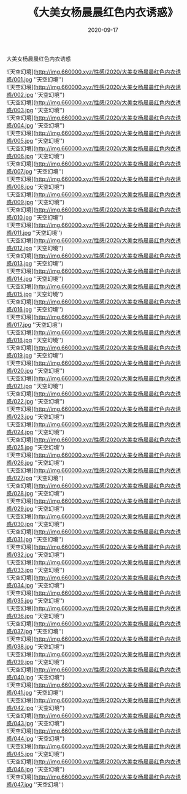 ﻿---
layout: post
title:  《大美女杨晨晨红色内衣诱惑》
date:   2020-09-17
img: http://img.660000.xyz/性感/2020/大美女杨晨晨红色内衣诱惑/000.jpg
categories: [美女, 性感, 泳衣]
---

大美女杨晨晨红色内衣诱惑



![天空幻境](http://img.660000.xyz/性感/2020/大美女杨晨晨红色内衣诱惑/001.jpg ''天空幻境'') <br>
![天空幻境](http://img.660000.xyz/性感/2020/大美女杨晨晨红色内衣诱惑/002.jpg ''天空幻境'') <br>
![天空幻境](http://img.660000.xyz/性感/2020/大美女杨晨晨红色内衣诱惑/003.jpg ''天空幻境'') <br>
![天空幻境](http://img.660000.xyz/性感/2020/大美女杨晨晨红色内衣诱惑/004.jpg ''天空幻境'') <br>
![天空幻境](http://img.660000.xyz/性感/2020/大美女杨晨晨红色内衣诱惑/005.jpg ''天空幻境'') <br>
![天空幻境](http://img.660000.xyz/性感/2020/大美女杨晨晨红色内衣诱惑/006.jpg ''天空幻境'') <br>
![天空幻境](http://img.660000.xyz/性感/2020/大美女杨晨晨红色内衣诱惑/007.jpg ''天空幻境'') <br>
![天空幻境](http://img.660000.xyz/性感/2020/大美女杨晨晨红色内衣诱惑/008.jpg ''天空幻境'') <br>
![天空幻境](http://img.660000.xyz/性感/2020/大美女杨晨晨红色内衣诱惑/009.jpg ''天空幻境'') <br>
![天空幻境](http://img.660000.xyz/性感/2020/大美女杨晨晨红色内衣诱惑/010.jpg ''天空幻境'') <br>
![天空幻境](http://img.660000.xyz/性感/2020/大美女杨晨晨红色内衣诱惑/011.jpg ''天空幻境'') <br>
![天空幻境](http://img.660000.xyz/性感/2020/大美女杨晨晨红色内衣诱惑/012.jpg ''天空幻境'') <br>
![天空幻境](http://img.660000.xyz/性感/2020/大美女杨晨晨红色内衣诱惑/013.jpg ''天空幻境'') <br>
![天空幻境](http://img.660000.xyz/性感/2020/大美女杨晨晨红色内衣诱惑/014.jpg ''天空幻境'') <br>
![天空幻境](http://img.660000.xyz/性感/2020/大美女杨晨晨红色内衣诱惑/015.jpg ''天空幻境'') <br>
![天空幻境](http://img.660000.xyz/性感/2020/大美女杨晨晨红色内衣诱惑/016.jpg ''天空幻境'') <br>
![天空幻境](http://img.660000.xyz/性感/2020/大美女杨晨晨红色内衣诱惑/017.jpg ''天空幻境'') <br>
![天空幻境](http://img.660000.xyz/性感/2020/大美女杨晨晨红色内衣诱惑/018.jpg ''天空幻境'') <br>
![天空幻境](http://img.660000.xyz/性感/2020/大美女杨晨晨红色内衣诱惑/019.jpg ''天空幻境'') <br>
![天空幻境](http://img.660000.xyz/性感/2020/大美女杨晨晨红色内衣诱惑/020.jpg ''天空幻境'') <br>
![天空幻境](http://img.660000.xyz/性感/2020/大美女杨晨晨红色内衣诱惑/021.jpg ''天空幻境'') <br>
![天空幻境](http://img.660000.xyz/性感/2020/大美女杨晨晨红色内衣诱惑/022.jpg ''天空幻境'') <br>
![天空幻境](http://img.660000.xyz/性感/2020/大美女杨晨晨红色内衣诱惑/023.jpg ''天空幻境'') <br>
![天空幻境](http://img.660000.xyz/性感/2020/大美女杨晨晨红色内衣诱惑/024.jpg ''天空幻境'') <br>
![天空幻境](http://img.660000.xyz/性感/2020/大美女杨晨晨红色内衣诱惑/025.jpg ''天空幻境'') <br>
![天空幻境](http://img.660000.xyz/性感/2020/大美女杨晨晨红色内衣诱惑/026.jpg ''天空幻境'') <br>
![天空幻境](http://img.660000.xyz/性感/2020/大美女杨晨晨红色内衣诱惑/027.jpg ''天空幻境'') <br>
![天空幻境](http://img.660000.xyz/性感/2020/大美女杨晨晨红色内衣诱惑/028.jpg ''天空幻境'') <br>
![天空幻境](http://img.660000.xyz/性感/2020/大美女杨晨晨红色内衣诱惑/029.jpg ''天空幻境'') <br>
![天空幻境](http://img.660000.xyz/性感/2020/大美女杨晨晨红色内衣诱惑/030.jpg ''天空幻境'') <br>
![天空幻境](http://img.660000.xyz/性感/2020/大美女杨晨晨红色内衣诱惑/031.jpg ''天空幻境'') <br>
![天空幻境](http://img.660000.xyz/性感/2020/大美女杨晨晨红色内衣诱惑/032.jpg ''天空幻境'') <br>
![天空幻境](http://img.660000.xyz/性感/2020/大美女杨晨晨红色内衣诱惑/033.jpg ''天空幻境'') <br>
![天空幻境](http://img.660000.xyz/性感/2020/大美女杨晨晨红色内衣诱惑/034.jpg ''天空幻境'') <br>
![天空幻境](http://img.660000.xyz/性感/2020/大美女杨晨晨红色内衣诱惑/035.jpg ''天空幻境'') <br>
![天空幻境](http://img.660000.xyz/性感/2020/大美女杨晨晨红色内衣诱惑/036.jpg ''天空幻境'') <br>
![天空幻境](http://img.660000.xyz/性感/2020/大美女杨晨晨红色内衣诱惑/037.jpg ''天空幻境'') <br>
![天空幻境](http://img.660000.xyz/性感/2020/大美女杨晨晨红色内衣诱惑/038.jpg ''天空幻境'') <br>
![天空幻境](http://img.660000.xyz/性感/2020/大美女杨晨晨红色内衣诱惑/039.jpg ''天空幻境'') <br>
![天空幻境](http://img.660000.xyz/性感/2020/大美女杨晨晨红色内衣诱惑/040.jpg ''天空幻境'') <br>
![天空幻境](http://img.660000.xyz/性感/2020/大美女杨晨晨红色内衣诱惑/041.jpg ''天空幻境'') <br>
![天空幻境](http://img.660000.xyz/性感/2020/大美女杨晨晨红色内衣诱惑/042.jpg ''天空幻境'') <br>
![天空幻境](http://img.660000.xyz/性感/2020/大美女杨晨晨红色内衣诱惑/043.jpg ''天空幻境'') <br>
![天空幻境](http://img.660000.xyz/性感/2020/大美女杨晨晨红色内衣诱惑/044.jpg ''天空幻境'') <br>
![天空幻境](http://img.660000.xyz/性感/2020/大美女杨晨晨红色内衣诱惑/045.jpg ''天空幻境'') <br>
![天空幻境](http://img.660000.xyz/性感/2020/大美女杨晨晨红色内衣诱惑/046.jpg ''天空幻境'') <br>
![天空幻境](http://img.660000.xyz/性感/2020/大美女杨晨晨红色内衣诱惑/047.jpg ''天空幻境'') <br>